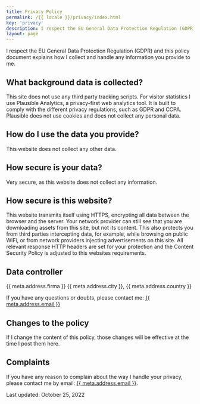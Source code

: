 ```yaml
---
title: Privacy Policy
permalink: /{{ locale }}/privacy/index.html
key: 'privacy'
description: I respect the EU General Data Protection Regulation (GDPR). This policy document explains how I collect and handle any information you provide to me.
layout: page
---
```


I respect the EU General Data Protection Regulation (GDPR) and this policy document explains how I collect and handle any information you provide to me.

## What background data is collected?

This site does not use any third party tracking scripts.
For visitor statistics I use Plausible Analytics, a privacy-first web analytics tool. It is built to comply with the different privacy regulations, such as GDPR and CCPA. Plausible does not use cookies and does not collect any personal data.

## How do I use the data you provide?

This website does not collect any other data.

## How secure is your data?

Very secure, as this website does not collect any information.

## How secure is this website?

This website transmits itself using HTTPS, encrypting all data between the browser and the server. Your network provider can still see that you are downloading assets from this site, but not its content. This also protects you from third parties intercepting data, for example, while browsing on public WiFi, or from network providers injecting advertisements on this site. All relevant response HTTP headers are set for your protection and the Content Security Policy is adjusted to this websites requirements.

## Data controller

{{ meta.address.firma }}
{{ meta.address.city }}, {{ meta.address.country }}

If you have any questions or doubts, please contact me: <a href="mailto:{{ meta.address.email }}">{{ meta.address.email }}</a>

## Changes to the policy

If I change the content of this policy, those changes will be effective at the time I post them here.

## Complaints

If you have any reason to complain about the way I handle your privacy, please contact me by email: <a href="mailto:{{ meta.address.email }}">{{ meta.address.email }}</a>.

Last updated: October 25, 2022
